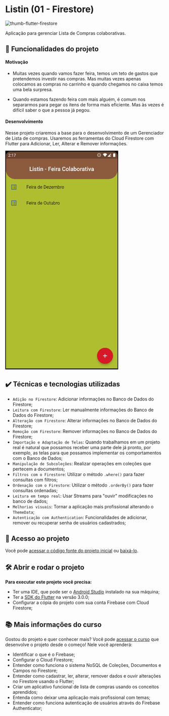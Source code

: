 # Listin (01 - Firestore)

![thumb-flutter-firestore](https://github.com/alura-cursos/flutter_firebase_firestore_first/raw/main/thumbnail.png)

Aplicação para gerenciar Lista de Compras colaborativas.

## 🔨 Funcionalidades do projeto

#### Motivação

- Muitas vezes quando vamos fazer feira, temos um teto de gastos que pretendemos investir nas compras. Mas muitas vezes apenas colocamos as compras no carrinho e quando chegamos no caixa temos uma bela surpresa.

- Quando estamos fazendo feira com mais alguém, é comum nos separarmos para pegar os itens de forma mais eficiente. Mas às vezes é difícil saber o que a pessoa já pegou.

#### Desenvolvimento

Nesse projeto criaremos a base para o desenvolvimento de um Gerenciador de Lista de compras. Usaremos as ferramentas do Cloud Firestore com Flutter para Adicionar, Ler, Alterar e Remover informações.

![gif-flutter-cloud-firestore](https://github.com/alura-cursos/flutter_firebase_firestore_second/raw/main/gif.gif)

## ✔️ Técnicas e tecnologias utilizadas

- `Adição no Firestore`: Adicionar informações no Banco de Dados do Firestore;
- `Leitura com Firestore`: Ler manualmente informações do Banco de Dados do Firestore;
- `Alteração com Firestore`: Alterar informações no Banco de Dados do Firestore;
- `Remoção com Firestore`: Remover informações no Banco de Dados do Firestore;
- `Importação e Adaptação de Telas`: Quando trabalhamos em um projeto real é natural que possamos receber uma parte dele já pronto, por exemplo, as telas para que possamos implementar os comportamentos com o Banco de Dados;
- `Manipulação de Subcoleções`: Realizar operações em coleções que pertecem a documentos;
- `Filtros com o Firestore`: Utilizar o método `.where()` para fazer consultas com filtros;
- `Ordenação com o Firestore`: Utilizar o método `.orderBy()` para fazer consultas ordenadas;
- `Leitura em tempo real`: Usar Streams para "ouvir" modificações no banco de dados;
- `Melhorias visuais`: Tornar a aplicação mais profissional alterando o `ThemeData`;
- `Autenticação com Authentication`: Funcionalidades de adicionar, remover ou recuperar senha de usuários cadastrados;


## 📁 Acesso ao projeto

Você pode [acessar o código fonte do projeto inicial](https://github.com/alura-cursos/flutter_firebase_firestore_first/tree/aula04) ou [baixá-lo](https://github.com/alura-cursos/flutter_firebase_firestore_first/archive/refs/heads/aula04.zip).

## 🛠️ Abrir e rodar o projeto

**Para executar este projeto você precisa:**

- Ter uma IDE, que pode ser o  [Android Studio](https://developer.android.com/) instalado na sua máquina;
- Ter a [SDK do Flutter](https://docs.flutter.dev/get-started/install) na versão 3.0.0;
- Configurar a cópia do projeto com sua conta Firebase com Cloud Firestore;

## 📚 Mais informações do curso

Gostou do projeto e quer conhecer mais? Você pode [acessar o curso]() que desenvolve o projeto desde o começo! Nele você aprenderá:

- Identificar o que é o Firebase;
- Configurar o Cloud Firestore;
- Entender como funciona o sistema NoSQL de Coleções, Documentos e Campos no Firestore;
- Entender como cadastrar, ler, alterar, remover dados e ouvir alterações no Firestore usando o Flutter;
- Criar um aplicativo funcional de lista de compras usando os conceitos aprendidos;
- Entenda como deixar uma aplicação mais profissional com temas;
- Entender como funciona autenticação de usuários através do Firebase Authenticator;

<!-- Esse projeto faz parte da [formação de Flutter da Alura](https://cursos.alura.com.br/formacao-flutter) -->
